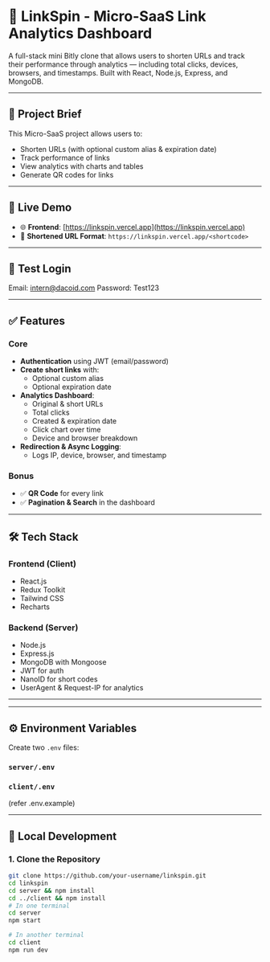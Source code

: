 # 🔗 LinkSpin - Micro-SaaS Link Analytics Dashboard

A full-stack mini Bitly clone that allows users to shorten URLs and track their performance through analytics — including total clicks, devices, browsers, and timestamps. Built with React, Node.js, Express, and MongoDB.

---

## 🧩 Project Brief

This Micro-SaaS project allows users to:
- Shorten URLs (with optional custom alias & expiration date)
- Track performance of links
- View analytics with charts and tables
- Generate QR codes for links

---

## 🚀 Live Demo

- 🌐 **Frontend**: [https://linkspin.vercel.app](https://linkspin.vercel.app)  
- 🔗 **Shortened URL Format**: `https://linkspin.vercel.app/<shortcode>`

---

## 🔐 Test Login

Email: intern@dacoid.com
Password: Test123

---

## ✅ Features

### Core

- **Authentication** using JWT (email/password)
- **Create short links** with:
  - Optional custom alias
  - Optional expiration date
- **Analytics Dashboard**:
  - Original & short URLs
  - Total clicks
  - Created & expiration date
  - Click chart over time
  - Device and browser breakdown
- **Redirection & Async Logging**:
  - Logs IP, device, browser, and timestamp

### Bonus

- ✅ **QR Code** for every link  
- ✅ **Pagination & Search** in the dashboard

---

## 🛠️ Tech Stack

### Frontend (Client)
- React.js
- Redux Toolkit
- Tailwind CSS
- Recharts

### Backend (Server)
- Node.js
- Express.js
- MongoDB with Mongoose
- JWT for auth
- NanoID for short codes
- UserAgent & Request-IP for analytics

---


---

## ⚙️ Environment Variables

Create two `.env` files:

### `server/.env` 
### `client/.env`

(refer .env.example)


---

## 🧪 Local Development

### 1. Clone the Repository

```bash
git clone https://github.com/your-username/linkspin.git
cd linkspin
cd server && npm install
cd ../client && npm install
# In one terminal
cd server
npm start

# In another terminal
cd client
npm run dev




